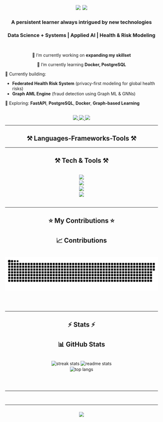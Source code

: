 <h1 align="center">
    <img src="https://readme-typing-svg.herokuapp.com/?font=Righteous&size=35&center=true&vCenter=true&width=500&height=70&duration=4000&lines=Heyy+There!+👋;+I'm+Ishaan!;" />
  <img src="https://readme-typing-svg.herokuapp.com/?font=Righteous&size=35&center=true&vCenter=true&width=500&height=70&duration=4000&lines=Heyy+There!+👋;+I'm+Ishaan!;" />
</h1>

<h3 align="center">A persistent learner always intrigued by new technologies</h3>
<h3 align="center">Data Science + Systems | Applied AI | Health & Risk Modeling</h3>

<br/>

<div align="center">
 
 🔭 I’m currently working on **expanding my skillset**
 
 🌱 I’m currently learning **Docker, PostgreSQL**
 
 </div>
 

🧠 Currently building:
- **Federated Health Risk System** (privacy-first modeling for global health risks)
- **Graph AML Engine** (fraud detection using Graph ML & GNNs)

🚀 Exploring: **FastAPI**, **PostgreSQL**, **Docker**, **Graph-based Learning**

</div>

<br/>

<div align="center"> 
<a href="mailto:ishaan272002@gmail.com">
<img src="https://img.shields.io/badge/Gmail-333333?style=for-the-badge&logo=gmail&logoColor=red" />
</a>
<a href="https://www.linkedin.com/in/ishaan-potle-15b0741ba/" target="_blank">
    <img src="https://img.shields.io/badge/LinkedIn-0077B5?style=for-the-badge&logo=linkedin&logoColor=white" target="_blank" />
  </a>
    <img src="https://img.shields.io/badge/LinkedIn-0077B5?style=for-the-badge&logo=linkedin&logoColor=white" />
</a>
</div>

 <hr/>
 
<h2 align="center">⚒️ Languages-Frameworks-Tools ⚒️</h2>
<hr/>

<h2 align="center">⚒️ Tech & Tools ⚒️</h2>
<br/>
<div align="center">
    <img src="https://skillicons.dev/icons?i=github,python,javascript,c,java,bootstrap,mysql" /><br>
    <img src="https://skillicons.dev/icons?i=bootstrap,html,css,vscode,figma,git,heroku,docker,postgres" /><br>
  <img src="https://skillicons.dev/icons?i=python,fastapi,docker,postgres,tensorflow,pyTorch,git,github,js,html,css" /><br>
  <img src="https://skillicons.dev/icons?i=mysql,vscode,figma,airflow,java,c" />
</div>

<br/>
<hr/>

<div align="center">
  <h2>⭐ My Contributions ⭐</h2>
  <h2>📈 Contributions</h2>
<br>
<img alt="snake eating my contributions" src="https://github.com/ishaanpotle/ishaanpotle/blob/output/github-contribution-grid-snake.svg" />
  <br/><br/><br/>
</div>

<br/>
<hr/>


<h2 align="center">⚡ Stats ⚡</h2>
<h2 align="center">📊 GitHub Stats</h2>
<br>
<div align=center>
  <img width=390 src="https://streak-stats.demolab.com/?user=ishaanpotle&count_private=true&theme=react&border_radius=10" alt="streak stats"/>
  <img width=390 src="https://github-readme-stats.vercel.app/api?username=ishaanpotle&count_private=true&show_icons=true&theme=react&rank_icon=github&border_radius=10" alt="readme stats" />
  <br/>
  <img width=325 align="center" src="https://github-readme-stats.vercel.app/api/top-langs/?username=ishaanpotle&hide=HTML&langs_count=8&layout=compact&theme=react&border_radius=10&size_weight=0.5&count_weight=0.5&exclude_repo=github-readme-stats" alt="top langs" />
</div>

<br/><br/>
<hr/>
<br/><hr/>

<h3 align="center">
    <img src="https://readme-typing-svg.herokuapp.com/?font=Righteous&size=25&center=true&vCenter=true&width=500&height=70&duration=4000&lines=Thanks+for+visiting!+✌️;+Shoot+me+a+message+on+Linkedin!;I'm+always+down+to+collab+:)">
</h3>

<br/>
